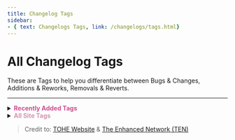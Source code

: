 ```yaml
---
title: Changelog Tags
sidebar:
- { text: Changelogs Tags, link: /changelogs/tags.html}
---
```

# All Changelog Tags
These are Tags to help you differentiate between Bugs & Changes, Additions & Reworks, Removals & Reverts.

---
<details>
<summary><b><font color=#cf4e8f>Recently Added Tags</font></b></summary>

\+ None, read All Site Tags for Tag info.
</details>
<details>
<summary><b><font color=#d395b4>All Site Tags</font></b></summary>

\- <font color=red><b>REMOVED</b></font>: Features recently deleted from the Mod/Site. <br>
= <font color=#e08709><b>IMPROVEMENT</b></font>: CHANGES, but specifically to make a Feature run/look better. <br>
= <font color=#F6BE00><b>CHANGE</b></font>: Features that have been altered in some way. <br>
= <font color=#32CD32><b>TYPO</b></font>: Typos that have been corrected. <br>
\+ <font color=green><b>NEW</b></font>: Features recently ADDED to the Mod/Site. <br>
\+ <font color=#12edaf><b>REWORK</b></font>: Mixture of NEW & CHANGE, (mostly used for Role Reworks). <br>
\+ <font color=#12edaf><b>RENAMED</b></font>: Mixture of NEW, CHANGE, & TYPO, (mostly used for Role Renames). <br>
\+ <font color=#12edaf><b>RETURNED</b></font>: Not NEW, but was REMOVED previously, and added back. (mostly used when Roles Re-added). <br>
\- <font color=#12edaf><b>REVERT</b></font>: Mixture of REMOVED & CHANGE, (mostly used for Role Reverts). <br>
= <font color=#1376f0><b>BUG FIX</b></font>: Bugs/Buggy Features that have been fixed. <br>
= <font color=#8708c7><b>PLANNED</b></font>: Recent ideas that might be added, but is taken into consideration. <br>
= <font color=#fdf08e><b>NOTES</b></font>: Not necessarily a big change/addition/etc, but important to keep in mind. <br>
= <font color=#ece218><b>NOTICE</b></font>: Small Info/Announcement. (Typically relating to website) <br>
= <font color=#de6707><b>KNOWN BUG</b></font>: Bugs that are currently being worked on, or are not currently resolvable.
</details>

> Credit to: [TOHE Website](https://tohe.weareten.ca) & [The Enhanced Network (TEN)](https://weareten.ca)